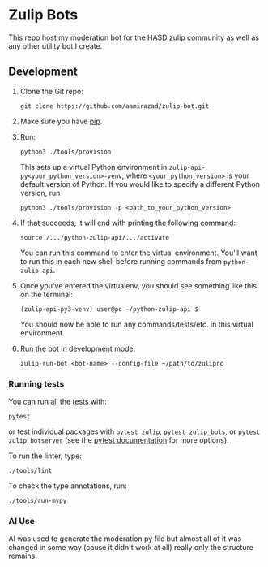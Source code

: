 # Zulip Bots

This repo host my moderation bot for the HASD zulip community as well as any other
utility bot I create.

## Development

1. Clone the Git repo:

    ```
    git clone https://github.com/aamirazad/zulip-bot.git
    ```

2. Make sure you have [pip](https://pip.pypa.io/en/stable/installing/).

3. Run:

    ```
    python3 ./tools/provision
    ```

    This sets up a virtual Python environment in `zulip-api-py<your_python_version>-venv`,
    where `<your_python_version>` is your default version of Python. If you would like to specify
    a different Python version, run

    ```
    python3 ./tools/provision -p <path_to_your_python_version>
    ```

4. If that succeeds, it will end with printing the following command:

    ```
    source /.../python-zulip-api/.../activate
    ```

    You can run this command to enter the virtual environment.
    You'll want to run this in each new shell before running commands from `python-zulip-api`.

5. Once you've entered the virtualenv, you should see something like this on the terminal:

    ```
    (zulip-api-py3-venv) user@pc ~/python-zulip-api $
    ```

    You should now be able to run any commands/tests/etc. in this
    virtual environment.

6. Run the bot in development mode:
    ```
    zulip-run-bot <bot-name> --config-file ~/path/to/zuliprc
    ```

### Running tests

You can run all the tests with:

`pytest`

or test individual packages with `pytest zulip`, `pytest zulip_bots`,
or `pytest zulip_botserver` (see the [pytest
documentation](https://docs.pytest.org/en/latest/how-to/usage.html)
for more options).

To run the linter, type:

`./tools/lint`

To check the type annotations, run:

`./tools/run-mypy`

### AI Use

AI was used to generate the moderation.py file but almost all of it was
changed in some way (cause it didn't work at all) really only the structure
remains.
